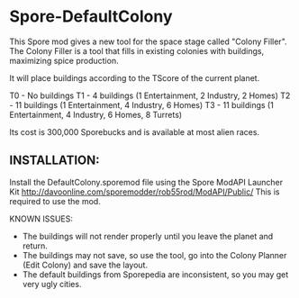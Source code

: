 # Spore-DefaultColony

This Spore mod gives a new tool for the space stage called "Colony Filler". The Colony Filler is a tool that fills in existing colonies with buildings, maximizing spice production.

It will place buildings according to the TScore of the current planet. 

T0 - No buildings
T1 - 4 buildings (1 Entertainment, 2 Industry, 2 Homes)
T2 - 11 buildings (1 Entertainment, 4 Industry, 6 Homes)
T3 - 11 buildings (1 Entertainment, 4 Industry, 6 Homes, 8 Turrets)

Its cost is 300,000 Sporebucks and is available at most alien races. 

## INSTALLATION:

Install the DefaultColony.sporemod file using the Spore ModAPI Launcher Kit http://davoonline.com/sporemodder/rob55rod/ModAPI/Public/
This is required to use the mod. 

KNOWN ISSUES:

- The buildings will not render properly until you leave the planet and return.
- The buildings may not save, so use the tool, go into the Colony Planner (Edit Colony) and save the layout. 
- The default buildings from Sporepedia are inconsistent, so you  may get very ugly cities. 